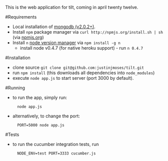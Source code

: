 This is the web application for tilt, coming in april twenty twelve. 

#Requirements
* Local installation of [mongodb (v2.0.2+)](http://www.mongodb.org/downloads).
* Install `npm` package manager via `curl http://npmjs.org/install.sh | sh` (via [npmjs.org](http://npmjs.org/)) 
* Install `n` [node version manager](https://github.com/visionmedia/n) via `npm install -g n`
    * install node v0.4.7 (for native heroku support) - run `n 0.4.7` 

#Installation
* clone source `git clone git@github.com:justinjmoses/tilt.git`
* run `npm install` (this downloads all dependencies into `node_modules`)
* execute `node app.js` to start server (port 3000 by default).

#Running
* to run the app, simply run:
        
        node app.js

* alternatively, to change the port:
        
        PORT=5000 node app.js

#Tests
* to run the cucumber integration tests, run 
        
        NODE_ENV=test PORT=3333 cucumber.js

